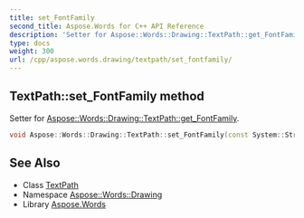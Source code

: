 ```yaml
---
title: set_FontFamily
second_title: Aspose.Words for C++ API Reference
description: 'Setter for Aspose::Words::Drawing::TextPath::get_FontFamily.'
type: docs
weight: 300
url: /cpp/aspose.words.drawing/textpath/set_fontfamily/
---
```

## TextPath::set_FontFamily method


Setter for [Aspose::Words::Drawing::TextPath::get_FontFamily](../get_fontfamily/).

```cpp
void Aspose::Words::Drawing::TextPath::set_FontFamily(const System::String &value)
```

## See Also

* Class [TextPath](../)
* Namespace [Aspose::Words::Drawing](../../)
* Library [Aspose.Words](../../../)
